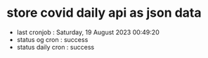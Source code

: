 # store covid daily api as json data

- last cronjob : Saturday, 19 August 2023 00:49:20
- status og cron : success
- status daily cron : success
      
      
